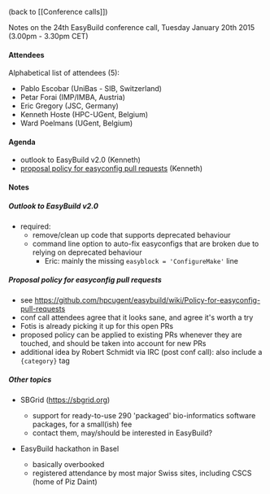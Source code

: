 (back to [[Conference calls]])

Notes on the 24th EasyBuild conference call, Tuesday January 20th 2015 (3.00pm - 3.30pm CET)

#### Attendees

Alphabetical list of attendees (5):

* Pablo Escobar (UniBas - SIB, Switzerland)
* Petar Forai (IMP/IMBA, Austria)
* Eric Gregory (JSC, Germany)
* Kenneth Hoste (HPC-UGent, Belgium)
* Ward Poelmans (UGent, Belgium)


#### Agenda

   * outlook to EasyBuild v2.0 (Kenneth)
   * [proposal policy for easyconfig pull requests](https://github.com/hpcugent/easybuild/wiki/Policy-for-easyconfig-pull-requests) (Kenneth)


#### Notes

##### Outlook to EasyBuild v2.0

* required:
  * remove/clean up code that supports deprecated behaviour
  * command line option to auto-fix easyconfigs that are broken due to relying on deprecated behaviour
    * Eric: mainly the missing `easyblock = 'ConfigureMake'` line

##### Proposal policy for easyconfig pull requests

* see https://github.com/hpcugent/easybuild/wiki/Policy-for-easyconfig-pull-requests
* conf call attendees agree that it looks sane, and agree it's worth a try
* Fotis is already picking it up for this open PRs
* proposed policy can be applied to existing PRs whenever they are touched, and should be taken into account for new PRs
* additional idea by Robert Schmidt via IRC (post conf call): also include a `{category}` tag

##### Other topics

* SBGrid (https://sbgrid.org)
  * support for ready-to-use 290 'packaged' bio-informatics software packages, for a small(ish) fee
  * contact them, may/should be interested in EasyBuild?

* EasyBuild hackathon in Basel
  * basically overbooked
  * registered attendance by most major Swiss sites, including CSCS (home of Piz Daint)